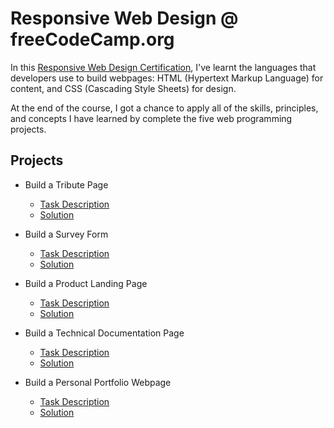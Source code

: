 # Responsive Web Design @ freeCodeCamp.org

In this [Responsive Web Design Certification](https://www.freecodecamp.org/certification/shinroo/responsive-web-design), I've learnt the languages that developers use to build webpages: HTML (Hypertext Markup Language) for content, and CSS (Cascading Style Sheets) for design.

At the end of the course, I got a chance to apply all of the skills, principles, and concepts I have learned by complete the five web programming projects.

## Projects

- Build a Tribute Page
    - [Task Description](https://www.freecodecamp.org/learn/responsive-web-design/responsive-web-design-projects/build-a-tribute-page)
    - [Solution](https://codepen.io/shinroo7/full/KKNqLMO)

- Build a Survey Form
    - [Task Description](https://www.freecodecamp.org/learn/responsive-web-design/responsive-web-design-projects/build-a-survey-form)
    - [Solution](https://codepen.io/shinroo7/full/poNrvrx)

- Build a Product Landing Page
    - [Task Description](https://www.freecodecamp.org/learn/responsive-web-design/responsive-web-design-projects/build-a-product-landing-page)
    - [Solution](https://codepen.io/shinroo7/full/NWbaebp)

- Build a Technical Documentation Page
    - [Task Description](https://www.freecodecamp.org/learn/responsive-web-design/responsive-web-design-projects/build-a-technical-documentation-page)
    - [Solution](https://codepen.io/shinroo7/full/vYypqEZ)

- Build a Personal Portfolio Webpage
    - [Task Description](https://www.freecodecamp.org/learn/responsive-web-design/responsive-web-design-projects/build-a-personal-portfolio-webpage)
    - [Solution](https://codepen.io/shinroo7/full/wvopLGx)
